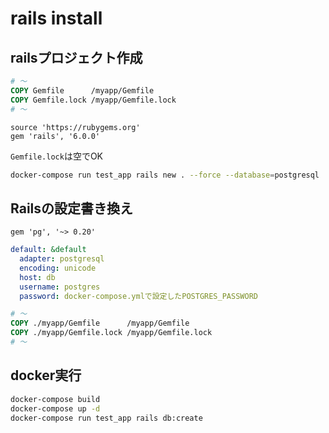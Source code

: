
# rails install

## railsプロジェクト作成

```Dockerfile
# 〜
COPY Gemfile      /myapp/Gemfile
COPY Gemfile.lock /myapp/Gemfile.lock
# 〜
```

```Gemfile
source 'https://rubygems.org'
gem 'rails', '6.0.0'
```

`Gemfile.lock`は空でOK

```zsh
docker-compose run test_app rails new . --force --database=postgresql
```

## Railsの設定書き換え

```Gemfile
gem 'pg', '~> 0.20'
```

```yml:config/database.yml
default: &default
  adapter: postgresql
  encoding: unicode
  host: db
  username: postgres
  password: docker-compose.ymlで設定したPOSTGRES_PASSWORD
```

```Dockerfile
# 〜
COPY ./myapp/Gemfile      /myapp/Gemfile
COPY ./myapp/Gemfile.lock /myapp/Gemfile.lock
# 〜
```
## docker実行

```zsh
docker-compose build
docker-compose up -d
docker-compose run test_app rails db:create
```
